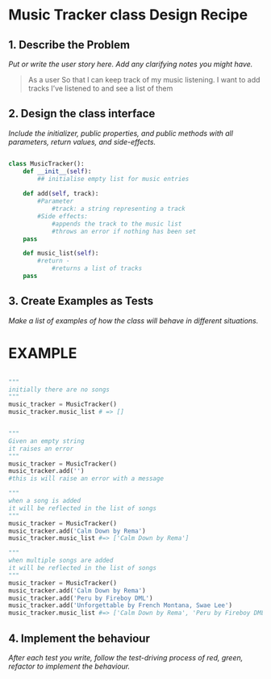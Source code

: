 # Music Tracker class Design Recipe

## 1. Describe the Problem

_Put or write the user story here. Add any clarifying notes you might have._

> As a user
> So that I can keep track of my music listening.
> I want to add tracks I’ve listened to and see a list of them


## 2. Design the class interface

_Include the initializer, public properties, and public methods with all parameters, return values, and side-effects._

```python

class MusicTracker():
    def __init__(self):
        ## initialise empty list for music entries
    
    def add(self, track):
        #Parameter
            #track: a string representing a track
        #Side effects:
            #appends the track to the music list
            #throws an error if nothing has been set
    pass

    def music_list(self):
        #return - 
            #returns a list of tracks
    pass


```

## 3. Create Examples as Tests

_Make a list of examples of how the class will behave in different situations._

# EXAMPLE

```python

"""
initially there are no songs
"""
music_tracker = MusicTracker()
music_tracker.music_list # => []


"""
Given an empty string
it raises an error
"""
music_tracker = MusicTracker()
music_tracker.add('')
#this is will raise an error with a message

"""
when a song is added
it will be reflected in the list of songs
"""
music_tracker = MusicTracker()
music_tracker.add('Calm Down by Rema')
music_tracker.music_list #=> ['Calm Down by Rema']

"""
when multiple songs are added
it will be reflected in the list of songs
"""
music_tracker = MusicTracker()
music_tracker.add('Calm Down by Rema')
music_tracker.add('Peru by Fireboy DML')
music_tracker.add('Unforgettable by French Montana, Swae Lee')
music_tracker.music_list #=> ['Calm Down by Rema', 'Peru by Fireboy DML', 'Unforgettable by French Montana, Swae Lee']
```

## 4. Implement the behaviour

_After each test you write, follow the test-driving process of red, green, refactor to implement the behaviour._